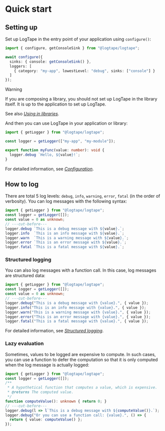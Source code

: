 
Quick start
===========

Setting up
----------

Set up LogTape in the entry point of your application using `configure()`:

~~~~ typescript twoslash
import { configure, getConsoleSink } from "@logtape/logtape";

await configure({
  sinks: { console: getConsoleSink() },
  loggers: [
    { category: "my-app", lowestLevel: "debug", sinks: ["console"] }
  ]
});
~~~~

> [!WARNING]
> If you are composing a library, you should not set up LogTape in the library
> itself.  It is up to the application to set up LogTape.
>
> See also [*Using in libraries*](./library.md).

And then you can use LogTape in your application or library:

~~~~ typescript twoslash
import { getLogger } from "@logtape/logtape";

const logger = getLogger(["my-app", "my-module"]);

export function myFunc(value: number): void {
  logger.debug `Hello, ${value}!`;
}
~~~~

For detailed information, see [*Configuration*](./config.md).


How to log
----------

There are total 5 log levels: `debug`, `info`, `warning`, `error`, `fatal` (in
the order of verbosity).  You can log messages with the following syntax:

~~~~ typescript twoslash
import { getLogger } from "@logtape/logtape";
const logger = getLogger([]);
const value = 0 as unknown;
// ---cut-before---
logger.debug `This is a debug message with ${value}.`;
logger.info  `This is an info message with ${value}.`;
logger.warn  `This is a warning message with ${value}.`;
logger.error `This is an error message with ${value}.`;
logger.fatal `This is a fatal message with ${value}.`;
~~~~

### Structured logging

You can also log messages with a function call.  In this case, log messages
are structured data:

~~~~ typescript twoslash
import { getLogger } from "@logtape/logtape";
const logger = getLogger([]);
const value = 0 as unknown;
// ---cut-before---
logger.debug("This is a debug message with {value}.", { value });
logger.info("This is an info message with {value}.", { value });
logger.warn("This is a warning message with {value}.", { value });
logger.error("This is an error message with {value}.", { value });
logger.fatal("This is a fatal message with {value}.", { value });
~~~~

For detailed information, see [*Structured logging*](./struct.md).


### Lazy evaluation

Sometimes, values to be logged are expensive to compute.  In such cases, you
can use a function to defer the computation so that it is only computed when
the log message is actually logged:

~~~~ typescript twoslash
import { getLogger } from "@logtape/logtape";
const logger = getLogger([]);
/**
 * A hypothetical function that computes a value, which is expensive.
 * @returns The computed value.
 */
function computeValue(): unknown { return 0; }
// ---cut-before---
logger.debug(l => l`This is a debug message with ${computeValue()}.`);
logger.debug("Or you can use a function call: {value}.", () => {
  return { value: computeValue() };
});
~~~~
